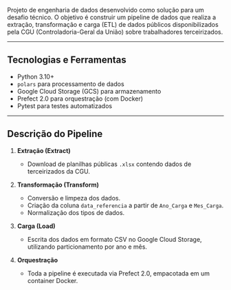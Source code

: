 Projeto de engenharia de dados desenvolvido como solução para um desafio técnico. O objetivo é construir um pipeline de dados que realiza a extração, transformação e carga (ETL) de dados públicos disponibilizados pela CGU (Controladoria-Geral da União) sobre trabalhadores terceirizados.

---

## Tecnologias e Ferramentas

- Python 3.10+
- `polars` para processamento de dados
- Google Cloud Storage (GCS) para armazenamento
- Prefect 2.0 para orquestração (com Docker)
- Pytest para testes automatizados

---

## Descrição do Pipeline

1. **Extração (Extract)**
   - Download de planilhas públicas `.xlsx` contendo dados de terceirizados da CGU.

2. **Transformação (Transform)**
   - Conversão e limpeza dos dados.
   - Criação da coluna `data_referencia` a partir de `Ano_Carga` e `Mes_Carga`.
   - Normalização dos tipos de dados.

3. **Carga (Load)**
   - Escrita dos dados em formato CSV no Google Cloud Storage, utilizando particionamento por ano e mês.

4. **Orquestração**
   - Toda a pipeline é executada via Prefect 2.0, empacotada em um container Docker.



